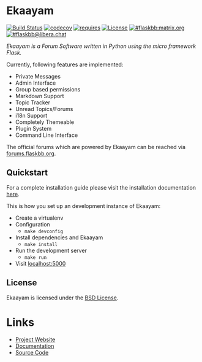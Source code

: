 # Ekaayam

[![Build Status](https://github.com/flaskbb/flaskbb/actions/workflows/tests.yml/badge.svg)](https://github.com/flaskbb/flaskbb/actions/workflows/tests.yml)
[![codecov](https://codecov.io/gh/flaskbb/flaskbb/branch/master/graph/badge.svg)](https://codecov.io/gh/flaskbb/flaskbb)
[![requires](https://requires.io/github/flaskbb/flaskbb/requirements.svg?branch=master)](https://requires.io/github/flaskbb/flaskbb/requirements/?branch=master)
[![License](https://img.shields.io/badge/license-BSD-blue.svg)](https://flaskbb.org)
[![#flaskbb:matrix.org](https://img.shields.io/badge/[matrix]-%23flaskbb%3Amatrix.org-blue)](https://matrix.to/#/#flaskbb:matrix.org)
[![#flaskbb@libera.chat](https://img.shields.io/badge/irc.libera.chat-%23flaskbb-blue.svg)](https://web.libera.chat/?channel=#flaskbb)

*Ekaayam is a Forum Software written in Python using the micro framework Flask.*

Currently, following features are implemented:

* Private Messages
* Admin Interface
* Group based permissions
* Markdown Support
* Topic Tracker
* Unread Topics/Forums
* i18n Support
* Completely Themeable
* Plugin System
* Command Line Interface


The official forums which are powered by Ekaayam can be reached via
[forums.flaskbb.org](https://forums.flaskbb.org).


## Quickstart

For a complete installation guide please visit the installation documentation
[here](https://flaskbb.readthedocs.org/en/latest/installation.html).

This is how you set up an development instance of Ekaayam:

* Create a virtualenv
* Configuration
    * `make devconfig`
* Install dependencies and Ekaayam
    * `make install`
* Run the development server
    * `make run`
* Visit [localhost:5000](http://localhost:5000)


## License

Ekaayam is licensed under the [BSD License](https://github.com/flaskbb/flaskbb/blob/master/LICENSE).


# Links

* [Project Website](https://flaskbb.org)
* [Documentation](https://flaskbb.readthedocs.io)
* [Source Code](https://github.com/flaskbb/flaskbb)
